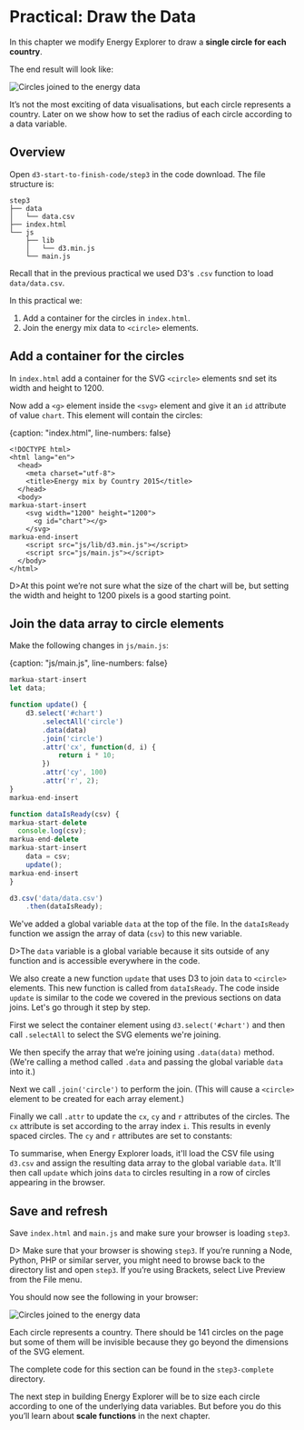 # Practical: Draw the Data

In this chapter we modify Energy Explorer to draw a **single circle for each country**.

The end result will look like:

![Circles joined to the energy data](9ea1b91da5d8a91c1909eaa715f61662.png)

It’s not the most exciting of data visualisations, but each circle represents a country. Later on we show how to set the radius of each circle according to a data variable.

## Overview

Open `d3-start-to-finish-code/step3` in the code download. The file structure is:

```text
step3
├── data
│   └── data.csv
├── index.html
└── js
    ├── lib
    │   └── d3.min.js
    └── main.js
```

Recall that in the previous practical we used D3's `.csv` function to load `data/data.csv`.

In this practical we:

1. Add a container for the circles in  `index.html`.
2. Join the energy mix data to `<circle>` elements.

## Add a container for the circles

In `index.html` add a container for the SVG `<circle>` elements snd set its width and height to 1200.

Now add a `<g>` element inside the `<svg>` element and give it an `id` attribute of value `chart`. This element will contain the circles:

{caption: "index.html", line-numbers: false}
```
<!DOCTYPE html>
<html lang="en">
  <head>
    <meta charset="utf-8">
    <title>Energy mix by Country 2015</title>
  </head>
  <body>
markua-start-insert
    <svg width="1200" height="1200">
      <g id="chart"></g>
    </svg>
markua-end-insert
    <script src="js/lib/d3.min.js"></script>
    <script src="js/main.js"></script>
  </body>
</html>
```

D>At this point we’re not sure what the size of the chart will be, but setting the width and height to 1200 pixels is a good starting point.

## Join the data array to circle elements

Make the following changes in `js/main.js`:

{caption: "js/main.js", line-numbers: false}
```js
markua-start-insert
let data;

function update() {
    d3.select('#chart')
        .selectAll('circle')
        .data(data)
        .join('circle')
        .attr('cx', function(d, i) {
            return i * 10;
        })
        .attr('cy', 100)
        .attr('r', 2);
}
markua-end-insert

function dataIsReady(csv) {
markua-start-delete
  console.log(csv);
markua-end-delete
markua-start-insert
    data = csv;
    update();
markua-end-insert
}

d3.csv('data/data.csv')
    .then(dataIsReady);
```

We've added a global variable `data` at the top of the file. In the `dataIsReady` function we assign the array of data (`csv`) to this new variable.

D>The `data` variable is a global variable because it sits outside of any function and is accessible everywhere in the code.

We also create a new function `update` that uses D3 to join `data` to `<circle>` elements. This new function is called from `dataIsReady`. The code inside `update` is similar to the code we covered in the previous sections on data joins. Let's go through it step by step.

First we select the container element using `d3.select('#chart')` and then call `.selectAll` to select the SVG elements we're joining.

We then specify the array that we’re joining using `.data(data)` method. (We're calling a method called `.data` and passing the global variable `data` into it.)

Next we call `.join('circle')` to perform the join. (This will cause a `<circle>` element to be created for each array element.)

Finally we call  `.attr` to update the `cx`, `cy` and `r` attributes of the circles. The `cx` attribute is set according to the array index `i`. This results in evenly spaced circles. The `cy` and `r` attributes are set to constants:

To summarise, when Energy Explorer loads, it'll load the CSV file using `d3.csv` and assign the resulting data array to the global variable `data`. It'll then call `update` which joins `data` to circles resulting in a row of circles appearing in the browser.

## Save and refresh

Save `index.html` and `main.js` and make sure your browser is loading `step3`.

D> Make sure that your browser is showing `step3`. If you’re running a Node, Python, PHP or similar server, you might need to browse back to the directory list and open `step3`. If you’re using Brackets, select Live Preview from the File menu.

You should now see the following in your browser:

![Circles joined to the energy data](9ea1b91da5d8a91c1909eaa715f61662.png)

Each circle represents a country. There should be 141 circles on the page but some of them will be invisible because they go beyond the dimensions of the SVG element.

The complete code for this section can be found in the `step3-complete` directory.

The next step in building Energy Explorer will be to size each circle according to one of the underlying data variables. But before you do this you’ll learn about **scale functions** in the next chapter.